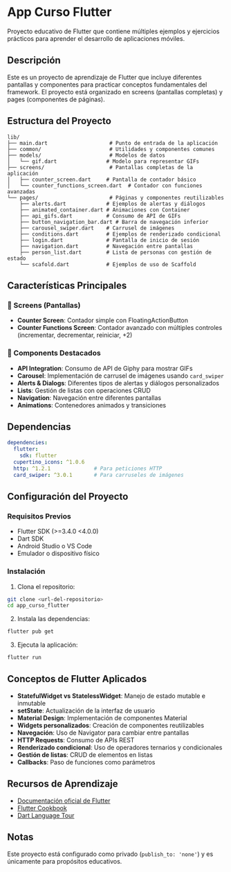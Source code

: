 # App Curso Flutter

Proyecto educativo de Flutter que contiene múltiples ejemplos y ejercicios prácticos para aprender el desarrollo de aplicaciones móviles.

## Descripción

Este es un proyecto de aprendizaje de Flutter que incluye diferentes pantallas y componentes para practicar conceptos fundamentales del framework. El proyecto está organizado en screens (pantallas completas) y pages (componentes de páginas).

## Estructura del Proyecto

```
lib/
├── main.dart                    # Punto de entrada de la aplicación
├── common/                      # Utilidades y componentes comunes
├── models/                      # Modelos de datos
│   └── gif.dart                # Modelo para representar GIFs
├── screens/                     # Pantallas completas de la aplicación
│   ├── counter_screen.dart     # Pantalla de contador básico
│   └── counter_functions_screen.dart  # Contador con funciones avanzadas
└── pages/                       # Páginas y componentes reutilizables
    ├── alerts.dart             # Ejemplos de alertas y diálogos
    ├── animated_container.dart # Animaciones con Container
    ├── api_gifs.dart           # Consumo de API de GIFs
    ├── button_navigation_bar.dart # Barra de navegación inferior
    ├── carousel_swiper.dart    # Carrusel de imágenes
    ├── conditions.dart         # Ejemplos de renderizado condicional
    ├── login.dart              # Pantalla de inicio de sesión
    ├── navigation.dart         # Navegación entre pantallas
    ├── person_list.dart        # Lista de personas con gestión de estado
    └── scafold.dart            # Ejemplos de uso de Scaffold
```

## Características Principales

### 📱 Screens (Pantallas)

- **Counter Screen**: Contador simple con FloatingActionButton
- **Counter Functions Screen**: Contador avanzado con múltiples controles (incrementar, decrementar, reiniciar, +2)

### 🎨 Components Destacados

- **API Integration**: Consumo de API de Giphy para mostrar GIFs
- **Carousel**: Implementación de carrusel de imágenes usando `card_swiper`
- **Alerts & Dialogs**: Diferentes tipos de alertas y diálogos personalizados
- **Lists**: Gestión de listas con operaciones CRUD
- **Navigation**: Navegación entre diferentes pantallas
- **Animations**: Contenedores animados y transiciones

## Dependencias

```yaml
dependencies:
  flutter:
    sdk: flutter
  cupertino_icons: ^1.0.6
  http: ^1.2.1              # Para peticiones HTTP
  card_swiper: ^3.0.1       # Para carruseles de imágenes
```

## Configuración del Proyecto

### Requisitos Previos

- Flutter SDK (>=3.4.0 <4.0.0)
- Dart SDK
- Android Studio o VS Code
- Emulador o dispositivo físico

### Instalación

1. Clona el repositorio:

```bash
git clone <url-del-repositorio>
cd app_curso_flutter
```

2. Instala las dependencias:

```bash
flutter pub get
```

3. Ejecuta la aplicación:

```bash
flutter run
```

## Conceptos de Flutter Aplicados

- **StatefulWidget vs StatelessWidget**: Manejo de estado mutable e inmutable
- **setState**: Actualización de la interfaz de usuario
- **Material Design**: Implementación de componentes Material
- **Widgets personalizados**: Creación de componentes reutilizables
- **Navegación**: Uso de Navigator para cambiar entre pantallas
- **HTTP Requests**: Consumo de APIs REST
- **Renderizado condicional**: Uso de operadores ternarios y condicionales
- **Gestión de listas**: CRUD de elementos en listas
- **Callbacks**: Paso de funciones como parámetros

## Recursos de Aprendizaje

- [Documentación oficial de Flutter](https://docs.flutter.dev/)
- [Flutter Cookbook](https://docs.flutter.dev/cookbook)
- [Dart Language Tour](https://dart.dev/guides/language/language-tour)

## Notas

Este proyecto está configurado como privado (`publish_to: 'none'`) y es únicamente para propósitos educativos.
